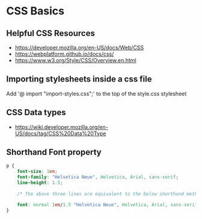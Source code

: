 # CSS Basics

## Helpful CSS Resources

- https://developer.mozilla.org/en-US/docs/Web/CSS
- https://webplatform.github.io/docs/css/
- https://www.w3.org/Style/CSS/Overview.en.html

## Importing stylesheets inside a css file

Add '@ import "import-styles.css";' to the top of the style.css stylesheet 

## CSS Data types

- https://wiki.developer.mozilla.org/en-US/docs/tag/CSS%20Data%20Type

## Shorthand Font property

```css
p {
    font-size: 1em;
    font-family: "Helvetica Neue", Helvetica, Arial, sans-serif;
    line-height: 1.5;
    
    /* The above three lines are equivalent to the below shorthand method */

    font: normal 1em/1.5 "Helvetica Neue", Helvetica, Arial, sans-serif;
}


```